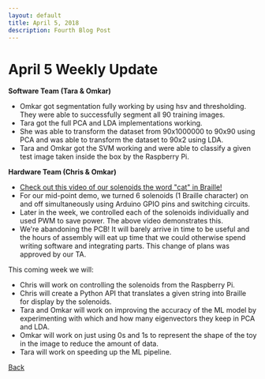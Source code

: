 ```yaml
---
layout: default
title: April 5, 2018
description: Fourth Blog Post
---
```


# April 5 Weekly Update

__Software Team (Tara & Omkar)__
  - Omkar got segmentation fully working by using hsv and thresholding. They were able to successfully segment all 90 training images.
  - Tara got the full PCA and LDA implementations working.
  - She was able to transform the dataset from 90x1000000 to 90x90 using PCA and was able to transform the dataset to 90x2 using LDA.
  - Tara and Omkar got the SVM working and were able to classify a given test image taken inside the box by the Raspberry Pi.

__Hardware Team (Chris & Omkar)__
  - [Check out this video of our solenoids the word "cat" in Braille!](https://photos.app.goo.gl/psU9iChzsfYdF1nL2)
  - For our mid-point demo, we turned 6 solenoids (1 Braille character) on and off simultaneously using Arduino GPIO pins and switching circuits.
  - Later in the week, we controlled each of the solenoids individually and used PWM to save power. The above video demonstrates this.
  - We're abandoning the PCB! It will barely arrive in time to be useful and the hours of assembly will eat up time that we could otherwise spend writing software and integrating parts. This change of plans was approved by our TA.
  
This coming week we will:
  - Chris will work on controlling the solenoids from the Raspberry Pi.
  - Chris will create a Python API that translates a given string into Braille for display by the solenoids.
  - Tara and Omkar will work on improving the accuracy of the ML model by experimenting with which and how many eigenvectors they keep in PCA and LDA.
  - Omkar will work on just using 0s and 1s to represent the shape of the toy in the image to reduce the amount of data.
  - Tara will work on speeding up the ML pipeline.

[Back](../index.md)
